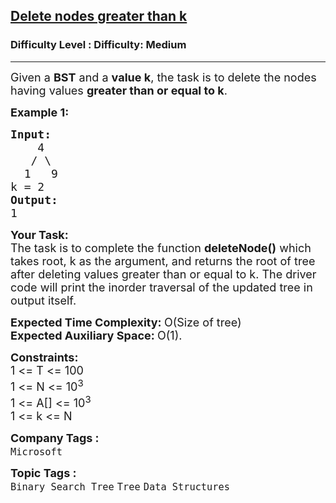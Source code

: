 <h2><a href="https://www.geeksforgeeks.org/problems/delete-nodes-greater-than-k/1?page=7&category=Tree,Binary%20Search%20Tree,DFS,BFS&sortBy=difficulty">Delete nodes greater than k</a></h2><h3>Difficulty Level : Difficulty: Medium</h3><hr><div class="problems_problem_content__Xm_eO"><p><span style="font-size:18px">Given a <strong>BST</strong> and a <strong>value k</strong>, the task is to delete the nodes having values <strong>greater than or equal to k</strong>.</span></p>

<p><span style="font-size:18px"><strong>Example 1:</strong></span></p>

<pre><span style="font-size:18px"><strong>Input:</strong>
    4 &nbsp; 
   / \ <strong> </strong>
  1   9 
k = 2<strong> </strong>
<strong>Output:</strong>
1</span></pre>

<p><span style="font-size:18px"><strong>Your Task:</strong><br>
The task is to complete the function <strong>deleteNode()</strong> which takes root, k as the argument, and returns the root of tree after deleting values greater than or equal to k. The driver code will print the inorder traversal of the updated tree in output itself. </span></p>

<p><span style="font-size:18px"><strong>Expected Time Complexity:&nbsp;</strong>O(Size of tree)<br>
<strong>Expected Auxiliary Space:&nbsp;</strong>O(1).</span></p>

<p><span style="font-size:18px"><strong>Constraints:</strong><br>
1 &lt;= T &lt;= 100<br>
1 &lt;= N &lt;= 10<sup>3</sup><br>
1 &lt;= A[] &lt;= 10<sup>3</sup><br>
1 &lt;= k&nbsp;&lt;= N</span></p>
</div><p><span style=font-size:18px><strong>Company Tags : </strong><br><code>Microsoft</code>&nbsp;<br><p><span style=font-size:18px><strong>Topic Tags : </strong><br><code>Binary Search Tree</code>&nbsp;<code>Tree</code>&nbsp;<code>Data Structures</code>&nbsp;